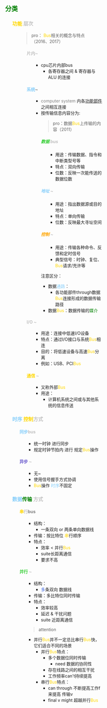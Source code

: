 <div style="float: left; width: 64%; padding: 1%;">

## <span style="color: green;">分类  

<ul>

###  <span style="color: Gold;">功能</span> <span style="color: silver;">层次

<ul>

> pro： <span style="color: Gold;">Bus</span>相关的概念与特点（2016、2017）  

<ul>

####  <span style="color: silver;">片内~

<ul>

- cpu芯片内部bus
  - 各寄存器之间 & 寄存器与ALU 的连接

</ul>

#### <span style="color: LightSkyBlue;">系统</span><span style="color: gray;">~

<ul>

- <span style="color: gray;">computer system</span> 内各<u>功能部件</u>之间相互连接
- 按传输信息内容分为:
  > pro：数据<span style="color: Gold;">Bus</span>上传输的内容（2011）  

<ul>

#####  <span style="color: LimeGreen;">数据</span> <span style="color: silver;">bus

<ul>

  - 用途：传输数据、指令和中断类型号等
  - 特点：双向传输
  - 位数：反映一次能传送的数据位数

</ul>

##### <span style="color: LightSkyBlue;">地址</span> <span style="color: silver;">~

<ul>

  - 用途：指出数据源或目的地址
  - 特点：单向传输
  - 位数：反映最大寻址空间

</ul>

##### <span style="color: orange;">控制</span> <span style="color: silver;">~

<ul>

  - 用途：传输各种命令、反馈和定时信号
  - 典型信号：时钟、复位、<span style="color: Gold;">Bus</span>请求/充许等

</ul>

注意区分：
- 数据<span style="color: LightSkyBlue;">通路</span>：
  - 各功能部件through数据<span style="color: Gold;">Bus</span>连接形成的数据传输路径
- 数据<span style="color: Gold;">Bus</span>：数据传输的<span style="color: green;">媒介</span>

</ul>

</ul>

####  <span style="color: silver;">I/O ~

<ul>

- 用途：连接中低速I/O设备
- 特点：通过I/O接口与系统<span style="color: Gold;">Bus</span>相连
- 目的：将低速设备与高速<span style="color: Gold;">Bus</span>分离
- 例如：USB、PCI<span style="color: Gold;">Bus</span>

</ul>

####  <span style="color: Gold;">通信</span> <span style="color: silver;">~

<ul>

- 又称外部<span style="color: Gold;">Bus</span>
- 用途：
  - 计算机系统之间或与其他系统的信息传送

</ul>

</ul>

</ul>

### <span style="color: LightSkyBlue;">时序</span> <span style="color: Gold;">控制<span style="color: silver;">方式 

<ul>

####  <span style="color: silver;"><span style="color: LightSkyBlue;">同步</span>bus

<ul>

- 统一时钟 进行同步
- 规定时钟节拍内 进行 规定<span style="color: Gold;">Bus</span>操作

</ul>

#### <span style="color: SlateBlue;">异步</span> <span style="color: silver;">~

<ul>

- 无~
- 使用信号握手方式协调
- <span style="color: Gold;">Bus</span>操作 <span style="color: LightSkyBlue;">时序</span>不固定

</ul>

</ul>

### <span style="color: LightSkyBlue;">数据</span><span style="color: green;">传输</span> <span style="color: silver;">方式

<ul>

####   <span style="color: silver;"><span style="color: Gold;">串</span>行<span style="color: gray;">bus</span>

<ul>

- 结构：
  - 一条双向 or 两条单向数据线
- 传输：按比特位 <span style="color: Gold;">串</span>行顺序
- 特点：
  - 效率 < 并行<span style="color: Gold;">Bus</span>
  - suite长距离通信
  - 要求不高

</ul>

####  <span style="color: LimeGreen;">并行</span> <span style="color: silver;">~

<ul>

- 结构：
  - <span style="color: RoyalBlue;">多</span>条双向 数据线
- 传输：多比特位同时传输
- 特点：
  - 效率较高
  - 延迟 & 干扰问题
  - suite 近距离通信

> attention  

- 并行<span style="color: Gold;">Bus</span>并不一定总比串行<span style="color: Gold;">Bus</span>快，它们适合不同的场景
  - 并行<span style="color: Gold;">Bus</span>特点：
    - 多个数据位同时传输
      - need 数据的协同性
    - 存在线路之间的相互干扰
    - 工作频率can't持续提高
  - 串行<span style="color: Gold;">Bus</span>特点：
    - can through 不断提高工作f 来提高 传输v
    - final v might 超越并行<span style="color: Gold;">Bus</span>

</ul>

</ul>

</ul>

</ul>
</div>
<div style="float: right; width: 26%; padding: 1%;">

</div>
<div style="clear: both;"></div>
